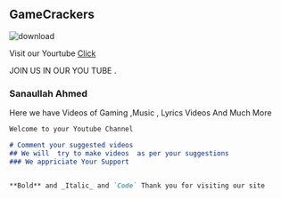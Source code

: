 ## GameCrackers
![download](https://user-images.githubusercontent.com/97729524/149625926-30058fb5-dce8-4f16-91d4-c51ccf4cc112.jpg)

Visit our Yourtube [Click](https://www.youtube.com/channel/UCTzOndMLHNB1bwgdxwTmP7Q) 

JOIN US IN  OUR YOU TUBE .

### Sanaullah Ahmed

Here we have  Videos  of  Gaming ,Music , Lyrics Videos And Much More 

```markdown
Welcome to your Youtube Channel 

# Comment your suggested videos 
## We will  try to make videos  as per your suggestions 
### We appriciate Your Support 


**Bold** and _Italic_ and `Code` Thank you for visiting our site 
